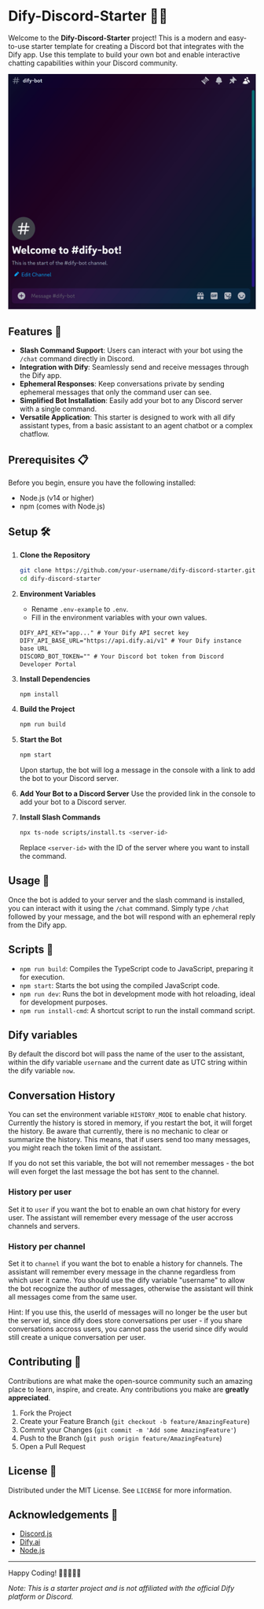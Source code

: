 # Dify-Discord-Starter 🤖✨

Welcome to the **Dify-Discord-Starter** project! This is a modern and easy-to-use starter template for creating a Discord bot that integrates with the Dify app. Use this template to build your own bot and enable interactive chatting capabilities within your Discord community.

<p align="center">
  <img src="assets/chatflow_demo.gif" alt="Chatflow Demo GIF" />
</p>

## Features 🚀

- **Slash Command Support**: Users can interact with your bot using the `/chat` command directly in Discord.
- **Integration with Dify**: Seamlessly send and receive messages through the Dify app.
- **Ephemeral Responses**: Keep conversations private by sending ephemeral messages that only the command user can see.
- **Simplified Bot Installation**: Easily add your bot to any Discord server with a single command.
- **Versatile Application**: This starter is designed to work with all dify assistant types, from a basic assistant to an agent chatbot or a complex chatflow.

## Prerequisites 📋

Before you begin, ensure you have the following installed:

- Node.js (v14 or higher)
- npm (comes with Node.js)

## Setup 🛠️

1. **Clone the Repository**

   ```sh
   git clone https://github.com/your-username/dify-discord-starter.git
   cd dify-discord-starter
   ```

2. **Environment Variables**

   - Rename `.env-example` to `.env`.
   - Fill in the environment variables with your own values.

   ```plaintext
   DIFY_API_KEY="app..." # Your Dify API secret key
   DIFY_API_BASE_URL="https://api.dify.ai/v1" # Your Dify instance base URL
   DISCORD_BOT_TOKEN="" # Your Discord bot token from Discord Developer Portal
   ```

3. **Install Dependencies**

   ```sh
   npm install
   ```

4. **Build the Project**

   ```sh
   npm run build
   ```

5. **Start the Bot**

   ```sh
   npm start
   ```

   Upon startup, the bot will log a message in the console with a link to add the bot to your Discord server.

6. **Add Your Bot to a Discord Server**
   Use the provided link in the console to add your bot to a Discord server.

7. **Install Slash Commands**
   ```sh
   npx ts-node scripts/install.ts <server-id>
   ```
   Replace `<server-id>` with the ID of the server where you want to install the command.

## Usage 📖

Once the bot is added to your server and the slash command is installed, you can interact with it using the `/chat` command. Simply type `/chat` followed by your message, and the bot will respond with an ephemeral reply from the Dify app.

## Scripts 📜

- `npm run build`: Compiles the TypeScript code to JavaScript, preparing it for execution.
- `npm start`: Starts the bot using the compiled JavaScript code.
- `npm run dev`: Runs the bot in development mode with hot reloading, ideal for development purposes.
- `npm run install-cmd`: A shortcut script to run the install command script.

## Dify variables

By default the discord bot will pass the name of the user to the assistant, within the dify variable `username` and the current date as UTC string within the dify variable `now`.


## Conversation History

You can set the environment variable `HISTORY_MODE` to enable chat history. Currently the history is stored in memory, if you restart the bot, it will forget the history.
Be aware that currently, there is no mechanic to clear or summarize the history. This means, that if users send too many messages, you might reach the token limit of the assistant.

If you do not set this variable, the bot will not remember messages - the bot will even forget the last message the bot has sent to the channel.

### History per user

Set it to `user` if you want the bot to enable an own chat history for every user. The assistant will remember every message of the user accross channels and servers.

### History per channel

Set it to `channel` if you want the bot to enable a history for channels. The assistant will remember every message in the channe regardless from which user it came. You should use the dify variable "username" to allow the bot recognize the author of messages, otherwise the assistant will think all messages come from the same user.

Hint: If you use this, the userId of messages will no longer be the user but the server id, since dify does store conversations per user - if you share conversations accross users, you cannot pass the userid since dify would still create a unique conversation per user.

## Contributing 🤝

Contributions are what make the open-source community such an amazing place to learn, inspire, and create. Any contributions you make are **greatly appreciated**.

1. Fork the Project
2. Create your Feature Branch (`git checkout -b feature/AmazingFeature`)
3. Commit your Changes (`git commit -m 'Add some AmazingFeature'`)
4. Push to the Branch (`git push origin feature/AmazingFeature`)
5. Open a Pull Request

## License 📝

Distributed under the MIT License. See `LICENSE` for more information.

## Acknowledgements 🙏

- [Discord.js](https://discord.js.org/#/)
- [Dify.ai](https://dify.ai/)
- [Node.js](https://nodejs.org/)

---

Happy Coding! 🎉👩‍💻👨‍💻

_Note: This is a starter project and is not affiliated with the official Dify platform or Discord._

